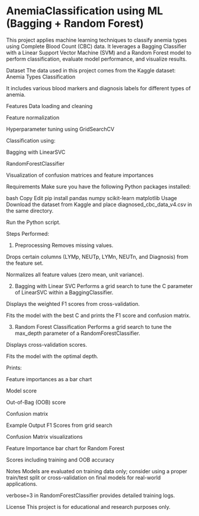 # AnemiaClassification using ML (Bagging + Random Forest)
This project applies machine learning techniques to classify anemia types using Complete Blood Count (CBC) data. It leverages a Bagging Classifier with a Linear Support Vector Machine (SVM) and a Random Forest model to perform classification, evaluate model performance, and visualize results.

Dataset
The data used in this project comes from the Kaggle dataset:
Anemia Types Classification

It includes various blood markers and diagnosis labels for different types of anemia.

Features
Data loading and cleaning

Feature normalization

Hyperparameter tuning using GridSearchCV

Classification using:

Bagging with LinearSVC

RandomForestClassifier

Visualization of confusion matrices and feature importances

Requirements
Make sure you have the following Python packages installed:

bash
Copy
Edit
pip install pandas numpy scikit-learn matplotlib
Usage
Download the dataset from Kaggle and place diagnosed_cbc_data_v4.csv in the same directory.

Run the Python script.

Steps Performed:
1. Preprocessing
Removes missing values.

Drops certain columns (LYMp, NEUTp, LYMn, NEUTn, and Diagnosis) from the feature set.

Normalizes all feature values (zero mean, unit variance).

2. Bagging with Linear SVC
Performs a grid search to tune the C parameter of LinearSVC within a BaggingClassifier.

Displays the weighted F1 scores from cross-validation.

Fits the model with the best C and prints the F1 score and confusion matrix.

3. Random Forest Classification
Performs a grid search to tune the max_depth parameter of a RandomForestClassifier.

Displays cross-validation scores.

Fits the model with the optimal depth.

Prints:

Feature importances as a bar chart

Model score

Out-of-Bag (OOB) score

Confusion matrix

Example Output
F1 Scores from grid search

Confusion Matrix visualizations

Feature Importance bar chart for Random Forest

Scores including training and OOB accuracy

Notes
Models are evaluated on training data only; consider using a proper train/test split or cross-validation on final models for real-world applications.

verbose=3 in RandomForestClassifier provides detailed training logs.

License
This project is for educational and research purposes only.
